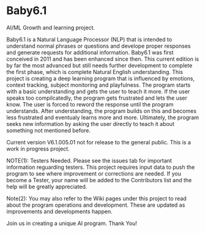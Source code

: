 # Baby6.1
AI/ML Growth and learning project.

Baby6.1 is a Natural Language Processor (NLP) that is intended to understand normal phrases or questions and develope proper responses and generate requests for additional information.
Baby6.1 was first conceived in 2011 and has been enhanced since then. This current edition is by far the most advanced but still needs further development to complete the first phase, which is complete Natural English understanding.
This project is creating a deep learning program that is influenced by emotions, context tracking, subject monitoring and playfulness.
The program starts with a basic understanding and gets the user to teach it more. 
If the user speaks too compilcatedly, the program gets frustrated and lets the user know. The user is forced to reword the response until the program understands. After understanding, the program builds on this and becomes less frustrated and eventualy learns more and more.
Ultimately, the program seeks new information by asking the user directly to teach it about something not mentioned before.

Current version V6.1.005.01 not for release to the general public. This is a work in progress project.

NOTE(1): Testers Needed. Please see the issues tab for important information reguarding testers. This project requires input data to push the program to see where improvement or corrections are needed. If you become a Tester, your name will be added to the Contributors list and the help will be greatly appreciated.

Note(2): You may also refer to the Wiki pages under this project to read about the program operations and development. These are updated as improvements and developments happen.


Join us in creating a unique AI program. Thank You!
